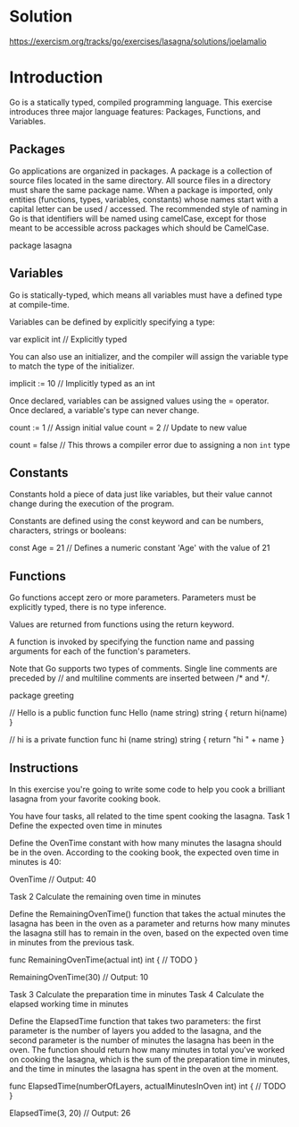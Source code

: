 # Solution
https://exercism.org/tracks/go/exercises/lasagna/solutions/joelamalio

# Introduction

Go is a statically typed, compiled programming language. This exercise introduces three major language features: Packages, Functions, and Variables.

## Packages

Go applications are organized in packages. A package is a collection of source files located in the same directory. All source files in a directory must share the same package name. When a package is imported, only entities (functions, types, variables, constants) whose names start with a capital letter can be used / accessed. The recommended style of naming in Go is that identifiers will be named using camelCase, except for those meant to be accessible across packages which should be CamelCase.

package lasagna

## Variables

Go is statically-typed, which means all variables must have a defined type at compile-time.

Variables can be defined by explicitly specifying a type:

var explicit int // Explicitly typed

You can also use an initializer, and the compiler will assign the variable type to match the type of the initializer.

implicit := 10   // Implicitly typed as an int

Once declared, variables can be assigned values using the = operator. Once declared, a variable's type can never change.

count := 1 // Assign initial value
count = 2  // Update to new value

count = false // This throws a compiler error due to assigning a non `int` type

## Constants

Constants hold a piece of data just like variables, but their value cannot change during the execution of the program.

Constants are defined using the const keyword and can be numbers, characters, strings or booleans:

const Age = 21 // Defines a numeric constant 'Age' with the value of 21

## Functions

Go functions accept zero or more parameters. Parameters must be explicitly typed, there is no type inference.

Values are returned from functions using the return keyword.

A function is invoked by specifying the function name and passing arguments for each of the function's parameters.

Note that Go supports two types of comments. Single line comments are preceded by // and multiline comments are inserted between /* and */.

package greeting

// Hello is a public function
func Hello (name string) string {
    return hi(name)
}

// hi is a private function
func hi (name string) string {
    return "hi " + name
}

## Instructions

In this exercise you're going to write some code to help you cook a brilliant lasagna from your favorite cooking book.

You have four tasks, all related to the time spent cooking the lasagna.
Task 1
Define the expected oven time in minutes

Define the OvenTime constant with how many minutes the lasagna should be in the oven. According to the cooking book, the expected oven time in minutes is 40:

OvenTime
// Output: 40

Task 2
Calculate the remaining oven time in minutes

Define the RemainingOvenTime() function that takes the actual minutes the lasagna has been in the oven as a parameter and returns how many minutes the lasagna still has to remain in the oven, based on the expected oven time in minutes from the previous task.

func RemainingOvenTime(actual int) int {
    // TODO
}

RemainingOvenTime(30)
// Output: 10

Task 3
Calculate the preparation time in minutes
Task 4
Calculate the elapsed working time in minutes

Define the ElapsedTime function that takes two parameters: the first parameter is the number of layers you added to the lasagna, and the second parameter is the number of minutes the lasagna has been in the oven. The function should return how many minutes in total you've worked on cooking the lasagna, which is the sum of the preparation time in minutes, and the time in minutes the lasagna has spent in the oven at the moment.

func ElapsedTime(numberOfLayers, actualMinutesInOven int) int {
    // TODO
}

ElapsedTime(3, 20)
// Output: 26

